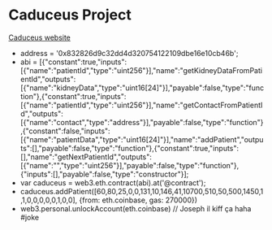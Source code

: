 # Caduceus Project

[Caduceus website](http://caduceus-prototype.me/)

* address = '0x832826d9c32dd4d320754122109dbe16e10cb46b';
* abi = [{"constant":true,"inputs":[{"name":"patientId","type":"uint256"}],"name":"getKidneyDataFromPatientId","outputs":[{"name":"kidneyData","type":"uint16[24]"}],"payable":false,"type":"function"},{"constant":true,"inputs":[{"name":"patientId","type":"uint256"}],"name":"getContactFromPatientId","outputs":[{"name":"contact","type":"address"}],"payable":false,"type":"function"},{"constant":false,"inputs":[{"name":"patientData","type":"uint16[24]"}],"name":"addPatient","outputs":[],"payable":false,"type":"function"},{"constant":true,"inputs":[],"name":"getNextPatientId","outputs":[{"name":"","type":"uint256"}],"payable":false,"type":"function"},{"inputs":[],"payable":false,"type":"constructor"}];
* var caduceus = web3.eth.contract(abi).at('@contract');
* caduceus.addPatient([60,80,25,0,0,131,10,146,41,10700,510,50,500,1450,1,1,0,0,0,0,0,1,0,0], {from: eth.coinbase, gas: 270000})
* web3.personal.unlockAccount(eth.coinbase) // Joseph il kiff ça haha #joke
